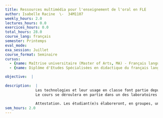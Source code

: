 ```yaml
---
title: Ressources multimédia pour l'enseignement de l'oral en FLE
author: Isabelle Racine  \-  34M1107
weekly_hours: 2.0
lectures_hours: 0.0
exercices_hours: 0.0
total_hours: 28.0
course_lang: français
semester: Printemps
eval_mode: 
exa_session: Juillet
course_format: Seminaire
cursus:
  - {name: Maîtrise universitaire (Master of Arts, MA) - Français langue étrangère, type: N/A, credits: \-}
  - {name: Diplôme d'Etudes Spécialisées en didactique du français langue étrangère, type: N/A, credits: \-}

objective:  |
            
description:  |
              Les technologies et leur usage en classe font partie depuis longtemps des supports didactiques. Toutefois, les progrès rapides effectués ces dernières années dans le domaine de linformatique ont passablement élargi la gamme doutils à disposition, aussi bien pour lenseignement de la prononciation que de loral en général. En outre, depuis un certain temps, de grands corpus oraux de français oral ont fait leur apparition (p. ex. CLAPI, ESLO, PFC, etc.). Ceux-ci offrent une place de choix aux différentes variétés de français et reposent par conséquent la question suivante : « Quel français enseigner ? ». Ces corpus proposent toutefois encore majoritairement des ressources brutes et leur didactisation reste à effectuer. Nous verrons comment les mettre à profit pour lenseignement de loral et déterminerons quels sont leurs avantages, leurs inconvénients et où se situent leur(s) limite(s). 
              Le cours se déroulera en partie dans un des laboratoires de langues de lELCF et comportera donc une composante pratique. En lien avec la notion de normes pédagogiques pour lenseignement du français langue étrangère, nous proposerons un panorama des ressources multimédia permettant de préparer du matériel pour lenseignement de loral (p. ex. découpage et montage de fichiers sons, logiciels permettant de créer des exercices informatisés, etc.). Nous passerons également en revue un certain nombre de sites web proposant des données et/ou des exercices pour travailler loral. 
              
              Attestation. Les étudiant(e)s élaboreront, en groupes, une séquence didactique pour le laboratoire, à partir dun document sonore. Après avoir élaboré un plan, les participant(e)s pourront réaliser leur projet au laboratoire. La séquence sera évaluée, sur le plan technologique et didactique, pendant une session dexamens. Une participation active aux séances constitue une condition préalable à ce travail de groupe.
sem_hours: 2.0
---
```

